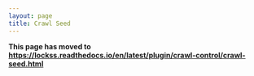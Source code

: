 ```yaml
---
layout: page
title: Crawl Seed
---
```


**This page has moved to <https://lockss.readthedocs.io/en/latest/plugin/crawl-control/crawl-seed.html>**
